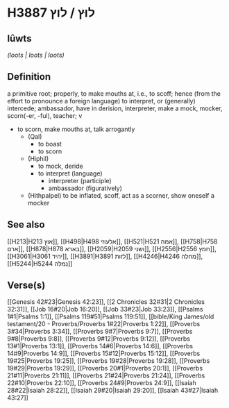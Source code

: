 # H3887 לוּץ / לוץ

## lûwts

_(loots | loots | loots)_

## Definition

a primitive root; properly, to make mouths at, i.e., to scoff; hence (from the effort to pronounce a foreign language) to interpret, or (generally) intercede; ambassador, have in derision, interpreter, make a mock, mocker, scorn(-er, -ful), teacher; v

- to scorn, make mouths at, talk arrogantly
  - (Qal)
    - to boast
    - to scorn
  - (Hiphil)
    - to mock, deride
    - to interpret (language)
      - interpreter (participle)
      - ambassador (figuratively)
  - (Hithpalpel) to be inflated, scoff, act as a scorner, show oneself a mocker

## See also

[[H213|H213 אוץ]], [[H498|H498 אלעוזי]], [[H521|H521 אמה]], [[H758|H758 ארם]], [[H878|H878 בארא]], [[H2059|H2059 ושני]], [[H2556|H2556 חמץ]], [[H3061|H3061 יהיד]], [[H3891|H3891 לזות]], [[H4246|H4246 מחלה]], [[H5244|H5244 נמלה]]

## Verse(s)

[[Genesis 42#23|Genesis 42:23]], [[2 Chronicles 32#31|2 Chronicles 32:31]], [[Job 16#20|Job 16:20]], [[Job 33#23|Job 33:23]], [[Psalms 1#1|Psalms 1:1]], [[Psalms 119#51|Psalms 119:51]], [[bible/King James/old testament/20 - Proverbs/Proverbs 1#22|Proverbs 1:22]], [[Proverbs 3#34|Proverbs 3:34]], [[Proverbs 9#7|Proverbs 9:7]], [[Proverbs 9#8|Proverbs 9:8]], [[Proverbs 9#12|Proverbs 9:12]], [[Proverbs 13#1|Proverbs 13:1]], [[Proverbs 14#6|Proverbs 14:6]], [[Proverbs 14#9|Proverbs 14:9]], [[Proverbs 15#12|Proverbs 15:12]], [[Proverbs 19#25|Proverbs 19:25]], [[Proverbs 19#28|Proverbs 19:28]], [[Proverbs 19#29|Proverbs 19:29]], [[Proverbs 20#1|Proverbs 20:1]], [[Proverbs 21#11|Proverbs 21:11]], [[Proverbs 21#24|Proverbs 21:24]], [[Proverbs 22#10|Proverbs 22:10]], [[Proverbs 24#9|Proverbs 24:9]], [[Isaiah 28#22|Isaiah 28:22]], [[Isaiah 29#20|Isaiah 29:20]], [[Isaiah 43#27|Isaiah 43:27]]